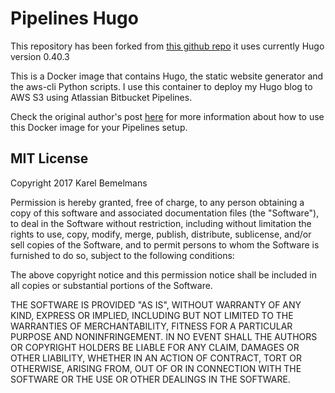 # Pipelines Hugo

This repository has been forked from [this github repo](https://github.com/karelbemelmans/docker-pipelines-hugo) it uses currently Hugo version 0.40.3 

This is a Docker image that contains Hugo, the static website generator and the aws-cli Python scripts. I use this container to deploy my Hugo blog to AWS S3 using Atlassian Bitbucket Pipelines.

Check the original author's post [here](https://www.karelbemelmans.com/2016/10/deploying-a-hugo-website-to-amazon-s3-using-bitbucket-pipelines/) for more information about how to use this Docker image for your Pipelines setup.

## MIT License

Copyright 2017 Karel Bemelmans

Permission is hereby granted, free of charge, to any person obtaining a copy of this software and associated documentation files (the "Software"), to deal in the Software without restriction, including without limitation the rights to use, copy, modify, merge, publish, distribute, sublicense, and/or sell copies of the Software, and to permit persons to whom the Software is furnished to do so, subject to the following conditions:

The above copyright notice and this permission notice shall be included in all copies or substantial portions of the Software.

THE SOFTWARE IS PROVIDED "AS IS", WITHOUT WARRANTY OF ANY KIND, EXPRESS OR IMPLIED, INCLUDING BUT NOT LIMITED TO THE WARRANTIES OF MERCHANTABILITY, FITNESS FOR A PARTICULAR PURPOSE AND NONINFRINGEMENT. IN NO EVENT SHALL THE AUTHORS OR COPYRIGHT HOLDERS BE LIABLE FOR ANY CLAIM, DAMAGES OR OTHER LIABILITY, WHETHER IN AN ACTION OF CONTRACT, TORT OR OTHERWISE, ARISING FROM, OUT OF OR IN CONNECTION WITH THE SOFTWARE OR THE USE OR OTHER DEALINGS IN THE SOFTWARE.
